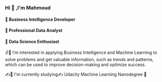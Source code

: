 ### Hi 👋 ,I'm Mahmoud

#### 🥇 Business Intelligence Developer  
#### 🥇 Professional Data Analyst  
#### 🥇 Data Science Enthusiast  

✌🚀 I’m interested in applying Business Intelligence and Machine Learning to solve problems and get valuable information, 
such as trends and patterns, which can be used to improve decision-making and optimize success.

✍🎯 I'm currently studying✍ Udacity Machine Learning Nanodegree 🎯

